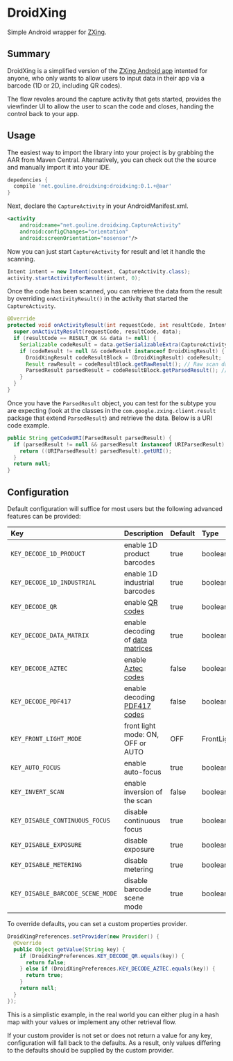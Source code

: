 DroidXing
===========

Simple Android wrapper for [ZXing](https://github.com/zxing/zxing).

Summary
-------
DroidXing is a simplified version of the [ZXing Android app](https://github.com/zxing/zxing/tree/master/android) intented for anyone, who only wants to allow users to input data in their app via a barcode (1D or 2D, including QR codes). 

The flow revoles around the capture activity that gets started, provides the viewfinder UI to allow the user to scan the code and closes, handing the control back to your app.

Usage
-----
The easiest way to import the library into your project is by grabbing the AAR from Maven Central. Alternatively, you can check out the the source and manually import it into your IDE.

```gradle
depedencies {
  compile 'net.gouline.droidxing:droidxing:0.1.+@aar'
}
```

Next, declare the `CaptureActivity` in your AndroidManifest.xml.

```xml
<activity
    android:name="net.gouline.droidxing.CaptureActivity"
    android:configChanges="orientation"
    android:screenOrientation="nosensor"/>
```

Now you can just start `CaptureActivity` for result and let it handle the scanning.

```java
Intent intent = new Intent(context, CaptureActivity.class);
activity.startActivityForResult(intent, 0);
```

Once the code has been scanned, you can retrieve the data from the result by overriding `onActivityResult()` in the activity that started the `CaptureActivity`.

```java
@Override
protected void onActivityResult(int requestCode, int resultCode, Intent data) {
  super.onActivityResult(requestCode, resultCode, data);
  if (resultCode == RESULT_OK && data != null) {
    Serializable codeResult = data.getSerializableExtra(CaptureActivity.EXTRA_CODE_RESULT);
    if (codeResult != null && codeResult instanceof DroidXingResult) {
      DroidXingResult codeResultBlock = (DroidXingResult) codeResult;
      Result rawResult = codeResultBlock.getRawResult(); // Raw scan data
      ParsedResult parsedResult = codeResultBlock.getParsedResult(); // Parsed data
    }
  }
}
```

Once you have the `ParsedResult` object, you can test for the subtype you are expecting (look at the classes in the `com.google.zxing.client.result` package that extend `ParsedResult`) and retrieve the data. Below is a URI code example.

```java
public String getCodeURI(ParsedResult parsedResult) {
  if (parsedResult != null && parsedResult instanceof URIParsedResult) {
    return ((URIParsedResult) parsedResult).getURI();
  }
  return null;
}
```

Configuration
-------------
Default configuration will suffice for most users but the following advanced features can be provided:

| Key                              | Description                           | Default | Type           |
|:-------------------------------- |:------------------------------------- |:------- |:-------------- |
| `KEY_DECODE_1D_PRODUCT`          | enable 1D product barcodes            | true    | boolean        |
| `KEY_DECODE_1D_INDUSTRIAL`       | enable 1D industrial barcodes         | true    | boolean        |
| `KEY_DECODE_QR`                  | enable [QR codes][1]                  | true    | boolean        |
| `KEY_DECODE_DATA_MATRIX`         | enable decoding of [data matrices][2] | true    | boolean        |
| `KEY_DECODE_AZTEC`               | enable [Aztec codes][3]               | false   | boolean        |
| `KEY_DECODE_PDF417`              | enable decoding [PDF417 codes][4]     | false   | boolean        |
| `KEY_FRONT_LIGHT_MODE`           | front light mode: ON, OFF or AUTO     | OFF     | FrontLightMode |
| `KEY_AUTO_FOCUS`                 | enable auto-focus                     | true    | boolean        |
| `KEY_INVERT_SCAN`                | enable inversion of the scan          | false   | boolean        |
| `KEY_DISABLE_CONTINUOUS_FOCUS`   | disable continuous focus              | true    | boolean        |
| `KEY_DISABLE_EXPOSURE`           | disable exposure                      | true    | boolean        | 
| `KEY_DISABLE_METERING`           | disable metering                      | true    | boolean        | 
| `KEY_DISABLE_BARCODE_SCENE_MODE` | disable barcode scene mode            | true    | boolean        | 

[1]: http://en.wikipedia.org/wiki/QR_code
[2]: http://en.wikipedia.org/wiki/Data_matrix_(computer)
[3]: http://en.wikipedia.org/wiki/Aztec_Code
[4]: http://en.wikipedia.org/wiki/PDF417

To override defaults, you can set a custom properties provider.

```java
DroidXingPreferences.setProvider(new Provider() {
  @Override
  public Object getValue(String key) {
    if (DroidXingPreferences.KEY_DECODE_QR.equals(key)) {
      return false;
    } else if (DroidXingPreferences.KEY_DECODE_AZTEC.equals(key)) {
      return true;
    }
    return null;
  }
});
```

This is a simplistic example, in the real world you can either plug in a hash map with your values or implement any other retrieval flow.

If your custom provider is not set or does not return a value for any key, configuration will fall back to the defaults. As a result, only values differing to the defaults should be supplied by the custom provider.
